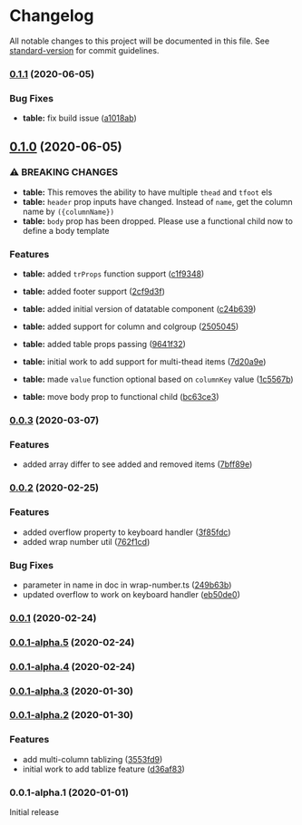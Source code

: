 # Changelog

All notable changes to this project will be documented in this file. See [standard-version](https://github.com/conventional-changelog/standard-version) for commit guidelines.

### [0.1.1](https://github.com/unicorn-utterances/batteries-not-included/compare/v0.1.0...v0.1.1) (2020-06-05)


### Bug Fixes

* **table:** fix build issue ([a1018ab](https://github.com/unicorn-utterances/batteries-not-included/commit/a1018abd1ad525acead1a8ae94ec55f6cbb41afb))

## [0.1.0](https://github.com/unicorn-utterances/batteries-not-included/compare/v0.0.3...v0.1.0) (2020-06-05)


### ⚠ BREAKING CHANGES

* **table:** This removes the ability to have multiple `thead` and `tfoot` els
* **table:** `header` prop inputs have changed. Instead of `name`, get the column name by `({columnName})`
* **table:** `body` prop has been dropped. Please use a functional child now to define a body template

### Features

* **table:** added `trProps` function support ([c1f9348](https://github.com/unicorn-utterances/batteries-not-included/commit/c1f9348f6e94a892b5b98899313bb000f5607ca2))
* **table:** added footer support ([2cf9d3f](https://github.com/unicorn-utterances/batteries-not-included/commit/2cf9d3fbf539d356ec2c0cd846b88eec57495b94))
* **table:** added initial version of datatable component ([c24b639](https://github.com/unicorn-utterances/batteries-not-included/commit/c24b6394a164e2aea8f596379a3deef71cbe67f6))
* **table:** added support for column and colgroup ([2505045](https://github.com/unicorn-utterances/batteries-not-included/commit/25050456bb4ecd1e509118aefadcd2b0c5a1092f))
* **table:** added table props passing ([9641f32](https://github.com/unicorn-utterances/batteries-not-included/commit/9641f32b2c4a31118ef82eadee25610d22cecad0))
* **table:** initial work to add support for multi-thead items ([7d20a9e](https://github.com/unicorn-utterances/batteries-not-included/commit/7d20a9eab4c15c6a0160b5a16d1db1acbb228a0a))
* **table:** made `value` function optional based on `columnKey` value ([1c5567b](https://github.com/unicorn-utterances/batteries-not-included/commit/1c5567bd98aa66cde97de18737e93dac94178a0f))


* **table:** move body prop to functional child ([bc63ce3](https://github.com/unicorn-utterances/batteries-not-included/commit/bc63ce361a8ded0cb3190e11b4c913a956bdacb3))

### [0.0.3](https://github.com/unicorn-utterances/batteries-not-included/compare/v0.0.2...v0.0.3) (2020-03-07)


### Features

* added array differ to see added and removed items ([7bff89e](https://github.com/unicorn-utterances/batteries-not-included/commit/7bff89e3d1380a045af9f24da7f01ec1fce3b21f))

### [0.0.2](https://github.com/unicorn-utterances/batteries-not-included/compare/v0.0.1...v0.0.2) (2020-02-25)


### Features

* added overflow property to keyboard handler ([3f85fdc](https://github.com/unicorn-utterances/batteries-not-included/commit/3f85fdcc9ff2bf2e765585c500b0d2f3421c92dc))
* added wrap number util ([762f1cd](https://github.com/unicorn-utterances/batteries-not-included/commit/762f1cd5ff60274b221eccf6da829b72fac97d7b))


### Bug Fixes

* parameter in name in doc in wrap-number.ts ([249b63b](https://github.com/unicorn-utterances/batteries-not-included/commit/249b63bebe1816655dd64cc1acf7f57875b0613e))
* updated overflow to work on keyboard handler ([eb50de0](https://github.com/unicorn-utterances/batteries-not-included/commit/eb50de0c401d98f84a5c9628c6d34c6cef311eb1))

### [0.0.1](https://github.com/unicorn-utterances/batteries-not-included/compare/v0.0.1-alpha.5...v0.0.1) (2020-02-24)

### [0.0.1-alpha.5](https://github.com/unicorn-utterances/batteries-not-included/compare/v0.0.1-alpha.4...v0.0.1-alpha.5) (2020-02-24)

### [0.0.1-alpha.4](https://github.com/unicorn-utterances/batteries-not-included/compare/v0.0.1-alpha.3...v0.0.1-alpha.4) (2020-02-24)

### [0.0.1-alpha.3](https://github.com/unicorn-utterances/batteries-not-included/compare/v0.0.1-alpha.2...v0.0.1-alpha.3) (2020-01-30)

### [0.0.1-alpha.2](https://github.com/unicorn-utterances/batteries-not-included/compare/v0.0.1-alpha.1...v0.0.1-alpha.2) (2020-01-30)


### Features

* add multi-column tablizing ([3553fd9](https://github.com/unicorn-utterances/batteries-not-included/commit/3553fd91a83db0136ba3dc5071599c58ec8676cb))
* initial work to add tablize feature ([d36af83](https://github.com/unicorn-utterances/batteries-not-included/commit/d36af83c8ab222c61361865e30a6d8043b47d83e))

### 0.0.1-alpha.1 (2020-01-01)

Initial release

